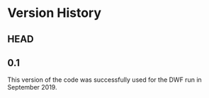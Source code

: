 # Version History #

## HEAD ##

## 0.1 ##

This version of the code was successfully used for the DWF run in September 2019.
